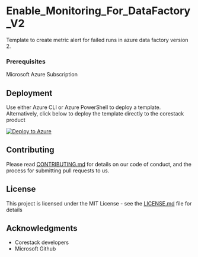 
# Enable_Monitoring_For_DataFactory_V2

Template to create metric alert for failed runs in azure data factory version 2.

### Prerequisites

Microsoft Azure Subscription

## Deployment

Use either Azure CLI or Azure PowerShell to deploy a template. Alternatively, click below to deploy the template directly to the corestack product 

[![Deploy to Azure](https://docs.corestack.io/wp-content/uploads/2019/09/deploy-to-corestack.svg)](http://qa.corestack.io/heatstack/templates?repositories=github&external_redirect=true&name=Enable_Monitoring_For_DataFactory_V2&url=https://raw.githubusercontent.com/corestacklabs/master/arm/Enable_Monitoring_For_DataFactory_V2/Enable_Monitoring_For_DataFactory_V2_content.json&engine=arm&type[0]=Cloud&classification[0]=Provisioning&scope=tenant#/mytemplates)

## Contributing

Please read [CONTRIBUTING.md](https://gist.github.com/karthick-kk/30e4fd3f279492b4f040d5cd569d21d0) for details on our code of conduct, and the process for submitting pull requests to us.

## License

This project is licensed under the MIT License - see the [LICENSE.md](LICENSE.md) file for details

## Acknowledgments

* Corestack developers
* Microsoft Github

